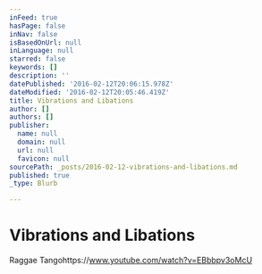 ```yaml
---
inFeed: true
hasPage: false
inNav: false
isBasedOnUrl: null
inLanguage: null
starred: false
keywords: []
description: ''
datePublished: '2016-02-12T20:06:15.978Z'
dateModified: '2016-02-12T20:05:46.419Z'
title: Vibrations and Libations
author: []
authors: []
publisher:
  name: null
  domain: null
  url: null
  favicon: null
sourcePath: _posts/2016-02-12-vibrations-and-libations.md
published: true
_type: Blurb

---
```

# Vibrations and Libations

Raggae Tangohttps://www.youtube.com/watch?v=EBbbpv3oMcU